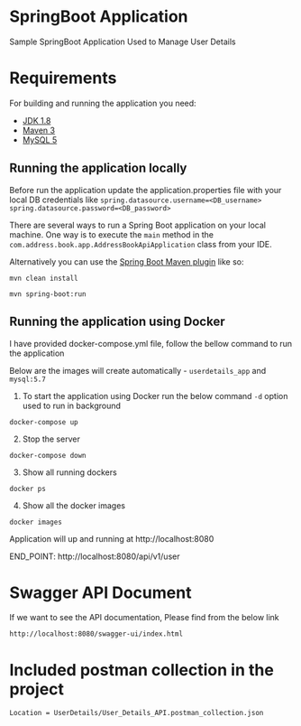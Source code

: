 # SpringBoot Application

Sample SpringBoot Application Used to Manage User Details

# Requirements

For building and running the application you need:

- [JDK 1.8](http://www.oracle.com/technetwork/java/javase/downloads/jdk8-downloads-2133151.html)
- [Maven 3](https://maven.apache.org)
- [MySQL 5](https://www.mysql.com/downloads/)

## Running the application locally

Before run the application update the application.properties file with your local DB credentials like
`spring.datasource.username=<DB_username>`
`spring.datasource.password=<DB_password>`

There are several ways to run a Spring Boot application on your local machine. One way is to execute the `main` method in the `com.address.book.app.AddressBookApiApplication` class from your IDE.

Alternatively you can use the [Spring Boot Maven plugin](https://docs.spring.io/spring-boot/docs/current/reference/html/build-tool-plugins-maven-plugin.html) like so:
```shell
mvn clean install
```

```shell
mvn spring-boot:run
```

## Running the application using Docker

I have provided docker-compose.yml file, follow the bellow command to run the application

Below are the images will create automatically - `userdetails_app` and `mysql:5.7`

1. To start the application using Docker run the below command
   `-d` option used to run in background

```shell
docker-compose up
```

2. Stop the server 

```shell
docker-compose down
```

3. Show all running dockers 

```shell
docker ps 
```

4. Show all the docker images

```shell
docker images
```


Application will up and running at http://localhost:8080

END_POINT: http://localhost:8080/api/v1/user

# Swagger API Document

If we want to see the API documentation, Please find from the below link

`http://localhost:8080/swagger-ui/index.html`


# Included postman collection in the project

`Location = UserDetails/User_Details_API.postman_collection.json `

